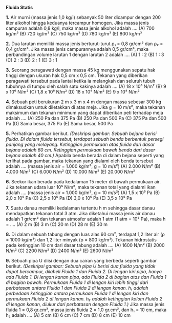 **Fluida Statis**

**1.** Air murni (massa jenis 1,0 kg/l) sebanyak 50 liter dicampur dengan 200 liter alkohol hingga keduanya tercampur homogen. Jika massa jenis campuran adalah 0,8 kg/l, maka massa jenis alkohol adalah ....
(A) 700 kg/m³
(B) 720 kg/m³
(C) 750 kg/m³
(D) 780 kg/m³
(E) 800 kg/m³

**2.** Dua larutan memiliki massa jenis berturut-turut ρ₁ = 0,8 gr/cm³ dan ρ₂ = 0,4 gr/cm³. Jika massa jenis campurannya adalah 0,5 gr/cm³, maka perbandingan volume larutan 1 dengan larutan 2 adalah ....
(A) 1 : 2
(B) 1 : 3
(C) 2 : 3
(D) 2 : 1
(E) 3 : 1

**3.** Seorang peragawati dengan massa 45 kg menggunakan sepatu hak tinggi dengan ukuran hak 0,5 cm x 0,5 cm. Tekanan yang diberikan peragawati tersebut pada lantai ketika ia melangkah dan seluruh tubuh tubuhnya di tumpu oleh salah satu kakinya adalah ....
(A) 18 x 10⁶ N/m²
(B) 9 x 10⁶ N/m²
(C) 1,8 x 10⁶ N/m²
(D) 18 x 10⁴ N/m²
(E) 9 x 10⁴ N/m²

**4.** Sebuah peti berukuran 2 m x 3 m x 4 m dengan massa sebesar 300 kg dimaksudkan untuk diletakkan di atas meja. Jika g = 10 m/s², maka tekanan maksimum dan tekanan minimum yang dapat diberikan peti terhadap meja adalah ....
(A) 250 Pa dan 375 Pa
(B) 250 Pa dan 500 Pa
(C) 375 Pa dan 500 Pa
(D) Sama besar, 375 Pa
(E) Sama besar, 500 Pa

**5.** Perhatikan gambar berikut.
*(Deskripsi gambar: Sebuah bejana berisi fluida. Di dalam fluida tersebut, terdapat sebuah benda berbentuk persegi panjang yang melayang. Ketinggian permukaan atas fluida dari dasar bejana adalah 60 cm. Ketinggian permukaan bawah benda dari dasar bejana adalah 40 cm.)*
Apabila benda berada di dalam bejana seperti yang terlihat pada gambar, maka tekanan yang dialami oleh benda tersebut adalah .... (massa jenis air = 1.000 kg/m³, g = 10 m/s²)
(A) 2.000 N/m²
(B) 4.000 N/m²
(C) 6.000 N/m²
(D) 10.000 N/m²
(E) 20.000 N/m²

**6.** Seekor ikan berada pada kedalaman 15 meter di bawah permukaan air. Jika tekanan udara luar 10⁵ N/m², maka tekanan total yang dialami ikan adalah .... (massa jenis air = 1.000 kg/m³, g = 10 m/s²)
(A) 1,5 x 10⁵ Pa
(B) 2,0 x 10⁵ Pa
(C) 2,5 x 10⁵ Pa
(D) 3,0 x 10⁵ Pa
(E) 3,5 x 10⁵ Pa

**7.** Suatu danau memiliki kedalaman tertentu h m sehingga dasar danau mendapatkan tekanan total 3 atm. Jika diketahui massa jenis air danau adalah 1 gr/cm³ dan tekanan atmosfer adalah 1 atm (1 atm = 10⁵ Pa), maka h = ....
(A) 2 m
(B) 3 m
(C) 20 m
(D) 28 m
(E) 30 m

**8.** Di dalam sebuah tabung dengan luas alas 60 cm², terdapat 1,2 liter air (ρ = 1000 kg/m³) dan 1,2 liter minyak (ρ = 800 kg/m³). Tekanan hidrostatis pada ketinggian 10 cm dari dasar tabung adalah ....
(A) 1600 N/m²
(B) 2000 N/m²
(C) 2200 N/m²
(D) 2400 N/m²
(E) 2600 N/m²

**9.** Sebuah pipa U diisi dengan dua cairan yang berbeda seperti gambar berikut.
*(Deskripsi gambar: Sebuah pipa U berisi dua fluida yang tidak dapat bercampur, dilabeli Fluida 1 dan Fluida 2. Di lengan kiri pipa, hanya ada Fluida 1. Di lengan kanan pipa, ada Fluida 2 di bagian atas dan Fluida 1 di bagian bawah. Permukaan Fluida 1 di lengan kiri lebih tinggi dari perbatasan antara Fluida 1 dan Fluida 2 di lengan kanan. h₁ adalah perbedaan ketinggian antara permukaan Fluida 1 di lengan kiri dan permukaan Fluida 2 di lengan kanan. h₂ adalah ketinggian kolom Fluida 2 di lengan kanan, diukur dari perbatasan dengan Fluida 1.)*
Jika massa jenis fluida 1 = 0,8 gr.cm³, massa jenis fluida 2 = 1,0 gr.cm³, dan h₁ = 10 cm, maka h₂ adalah ....
(A) 5 cm
(B) 6 cm
(C) 7 cm
(D) 8 cm
(E) 10 cm

